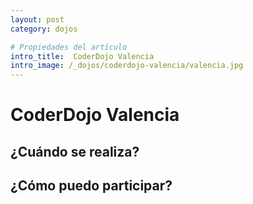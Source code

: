 ```yaml
---
layout: post
category: dojos

# Propiedades del artículo
intro_title:  CoderDojo Valencia
intro_image: /_dojos/coderdojo-valencia/valencia.jpg
---
```


# CoderDojo Valencia

> 



## ¿Cuándo se realiza?



## ¿Cómo puedo participar?
